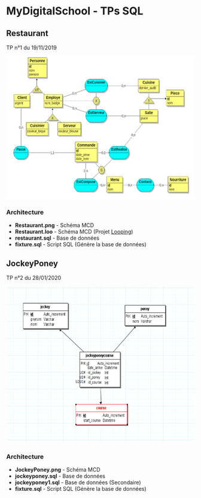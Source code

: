 # MyDigitalSchool - TPs SQL

## Restaurant

TP n°1 du 19/11/2019

<kbd><img width="620" height="380" src="Restaurant/Restaurant.png" /></kbd>

### Architecture ###

* **Restaurant.png** - Schéma MCD
* **Restaurant.loo** - Schéma MCD (Projet [Looping](https://www.looping-mcd.fr/))
* **restaurant.sql** - Base de données
* **fixture.sql** - Script SQL (Génère la base de données)

## JockeyPoney

TP n°2 du 28/01/2020

<kbd><img width="680" height="418" src="JockeyPoney/JockeyPoney.png" /></kbd>

### Architecture ###

* **JockeyPoney.png** - Schéma MCD
* **jockeyponey.sql** - Base de données
* **jockeyponey1.sql** - Base de données (Secondaire)
* **fixture.sql** - Script SQL (Génère la base de données)
